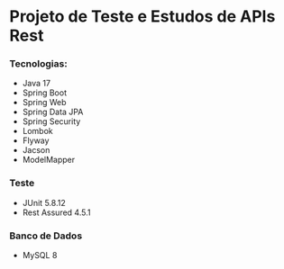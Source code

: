 # Projeto de Teste e Estudos de APIs Rest

### Tecnologias: 
- Java 17 
- Spring Boot
- Spring Web
- Spring Data JPA
- Spring Security
- Lombok
- Flyway
- Jacson
- ModelMapper

### Teste
- JUnit 5.8.12
- Rest Assured 4.5.1

### Banco de Dados
- MySQL 8

